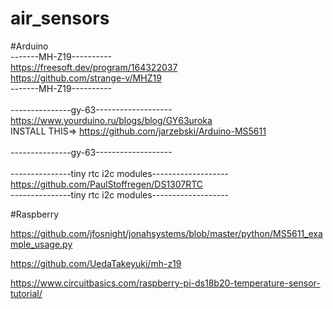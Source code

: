 # air_sensors 
#Arduino
<br>
-------MH-Z19----------<br>
https://freesoft.dev/program/164322037<br>
https://github.com/strange-v/MHZ19<br>
-------MH-Z19----------<br>
<br>
---------------gy-63-------------------<br>
https://www.yourduino.ru/blogs/blog/GY63uroka<br>
INSTALL THIS=> https://github.com/jarzebski/Arduino-MS5611 <br>
<br>
---------------gy-63-------------------<br>
<br>
---------------tiny rtc i2c modules-------------------<br>
https://github.com/PaulStoffregen/DS1307RTC<br>
---------------tiny rtc i2c modules-------------------<br>


#Raspberry

https://github.com/jfosnight/jonahsystems/blob/master/python/MS5611_example_usage.py

https://github.com/UedaTakeyuki/mh-z19

https://www.circuitbasics.com/raspberry-pi-ds18b20-temperature-sensor-tutorial/
